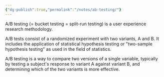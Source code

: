 ```yaml
---
{"dg-publish":true,"permalink":"/notes/ab-testing/"}
---
```


A/B testing (= bucket testing = split-run testing) is a user experience research methodology.

A/B tests consist of a randomized experiment with two variants, A and B. It includes the application of statistical hypothesis testing or "two-sample hypothesis testing" as used in the field of statistics. 

A/B testing is a way to compare two versions of a single variable, typically by testing a subject's response to variant A against variant B, and determining which of the two variants is more effective.